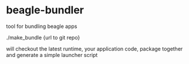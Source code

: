 # beagle-bundler
tool for bundling beagle apps

./make_bundle {url to git repo}

will checkout the latest runtime, your application code, package together and generate a simple launcher script 
